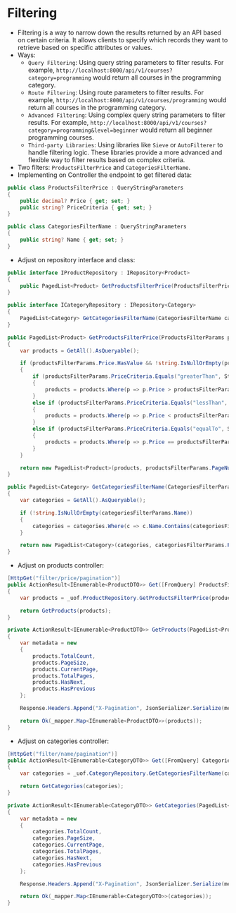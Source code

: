 # Filtering

- Filtering is a way to narrow down the results returned by an API based on certain criteria. It allows clients to specify which records they want to retrieve based on specific attributes or values.
- Ways:
  - `Query Filtering`: Using query string parameters to filter results. For example, `http://localhost:8000/api/v1/courses?category=programming` would return all courses in the programming category.
  - `Route Filtering`: Using route parameters to filter results. For example, `http://localhost:8000/api/v1/courses/programming` would return all courses in the programming category.
  - `Advanced Filtering`: Using complex query string parameters to filter results. For example, `http://localhost:8000/api/v1/courses?category=programming&level=beginner` would return all beginner programming courses.
  - `Third-party Libraries`: Using libraries like `Sieve` or `AutoFilterer` to handle filtering logic. These libraries provide a more advanced and flexible way to filter results based on complex criteria.
- Two filters: `ProductsFilterPrice` and `CategoriesFilterName`.
- Implementing on Controller the endpoint to get filtered data:

```csharp
public class ProductsFilterPrice : QueryStringParameters
{
    public decimal? Price { get; set; }
    public string? PriceCriteria { get; set; }
}

public class CategoriesFilterName : QueryStringParameters
{
    public string? Name { get; set; }
}
```

- Adjust on repository interface and class:

```csharp
public interface IProductRepository : IRepository<Product>
{
    public PagedList<Product> GetProductsFilterPrice(ProductsFilterPrice productsFilterPrice);
}

public interface ICategoryRepository : IRepository<Category>
{
    PagedList<Category> GetCategoriesFilterName(CategoriesFilterName categoriesFilterName);
}
```

```csharp
public PagedList<Product> GetProductsFilterPrice(ProductsFilterParams productsFilterParams)
{
    var products = GetAll().AsQueryable();

    if (productsFilterParams.Price.HasValue && !string.IsNullOrEmpty(productsFilterParams.PriceCriteria))
    {
        if (productsFilterParams.PriceCriteria.Equals("greaterThan", StringComparison.OrdinalIgnoreCase))
        {
            products = products.Where(p => p.Price > productsFilterParams.Price.Value).OrderBy(p => p.Price);
        }
        else if (productsFilterParams.PriceCriteria.Equals("lessThan", StringComparison.OrdinalIgnoreCase))
        {
            products = products.Where(p => p.Price < productsFilterParams.Price.Value).OrderBy(p => p.Price);
        }
        else if (productsFilterParams.PriceCriteria.Equals("equalTo", StringComparison.OrdinalIgnoreCase))
        {
            products = products.Where(p => p.Price == productsFilterParams.Price.Value).OrderBy(p => p.Price);
        }
    }

    return new PagedList<Product>(products, productsFilterParams.PageNumber, productsFilterParams.PageSize);
}

public PagedList<Category> GetCategoriesFilterName(CategoriesFilterParams categoriesFilterParams)
{
    var categories = GetAll().AsQueryable();

    if (!string.IsNullOrEmpty(categoriesFilterParams.Name))
    {
        categories = categories.Where(c => c.Name.Contains(categoriesFilterParams.Name)).OrderBy(c => c.Name);
    }

    return new PagedList<Category>(categories, categoriesFilterParams.PageNumber, categoriesFilterParams.PageSize);
}
```

- Adjust on products controller:

```csharp
[HttpGet("filter/price/pagination")]
public ActionResult<IEnumerable<ProductDTO>> Get([FromQuery] ProductsFilterParams productsFilterParams)
{
    var products = _uof.ProductRepository.GetProductsFilterPrice(productsFilterParams);

    return GetProducts(products);
}

private ActionResult<IEnumerable<ProductDTO>> GetProducts(PagedList<Product> products)
{
    var metadata = new
    {
        products.TotalCount,
        products.PageSize,
        products.CurrentPage,
        products.TotalPages,
        products.HasNext,
        products.HasPrevious
    };

    Response.Headers.Append("X-Pagination", JsonSerializer.Serialize(metadata));

    return Ok(_mapper.Map<IEnumerable<ProductDTO>>(products));
}
```

- Adjust on categories controller:

```csharp
[HttpGet("filter/name/pagination")]
public ActionResult<IEnumerable<CategoryDTO>> Get([FromQuery] CategoriesFilterParams categoriesFilterParams)
{
    var categories = _uof.CategoryRepository.GetCategoriesFilterName(categoriesFilterParams);

    return GetCategories(categories);
}

private ActionResult<IEnumerable<CategoryDTO>> GetCategories(PagedList<Category> categories)
{
    var metadata = new
    {
        categories.TotalCount,
        categories.PageSize,
        categories.CurrentPage,
        categories.TotalPages,
        categories.HasNext,
        categories.HasPrevious
    };

    Response.Headers.Append("X-Pagination", JsonSerializer.Serialize(metadata));

    return Ok(_mapper.Map<IEnumerable<CategoryDTO>>(categories));
}
```
